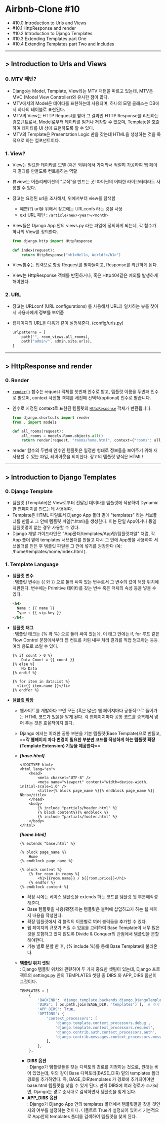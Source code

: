 # Airbnb-Clone #10

- #10.0 Introduction to Urls and Views
- #10.1 HttpResponse and render
- #10.2 Introduction to Django Templates
- #10.3 Extending Templates part One
- #10.4 Extending Templates part Two and Includes 

---

## > Introduction to Urls and Views

### 0. MTV 패턴?

- Django는 Model, Template, View라는 MTV 패턴을 따르고 있는데, MTV은 MVC (Model View Controller)와 유사한 점이 많다.
- MTV에서의 Model은 데이타를 표현하는데 사용되며, 하나의 모델 클래스는 DB에서 하나의 테이블로 표현된다.
-  MTV의 View는 HTTP Request를 받아 그 결과인 HTTP Response를 리턴하는 컴포넌트로서, Model로부터 데이타를 읽거나 저장할 수 있으며, Template을 호출하여 데이타를 UI 상에 표현하도록 할 수 있다.
- MTV의 Template은 Presentation Logic 만을 갖는데 HTML을 생성하는 것을 목적으로 하는 컴포넌트이다.

### 1. View?

- View는 필요한 데이타를 모델 (혹은 외부)에서 가져와서 적절히 가공하여 웹 페이지 결과를 만들도록 컨트롤하는 역할

- 뷰view는 어플리케이션의 "로직"을 만드는 곳! 파이썬의 어떠한 라이브러리라도 사용할 수 있다.

- 장고는 요청된 url을 조사해서, 위에서부터 view를 탐색함

  - 예쁜(?) url을 위해서 장고에는 URLconfs 라는 것을 사용
  - ex) URL 패턴 : `/article/new/<year>/<month>`

- View들은 Django App 안의 views.py 라는 파일에 정의하게 되는데, 각 함수가 하나의 View를 정의한다. 

  ```python
  from django.http import HttpResponse
   
  def index(request):
      return HttpResponse("<h1>Hello, World!</h1>")
  ```

- View함수는 입력으로 항상 Request를 받아들이고, Response를 리턴하게 된다.

- View는 HttpResponse 객체를 반환하거나, 혹은 Http404같은 예외를 발생하게 해야한다.

### 2. URL

- 장고는 URLconf (URL configurations) 를 사용해서 URL과 일치하는 뷰를 찾아서 사용자에게 정보를 보여줌

- 웹페이지의 URL을 다음과 같이 설정해준다. (config/urls.py)

  ```python
  urlpatterns = [
      path("", room_views.all_rooms),
      path("admin/", admin.site.urls),
  ]
  ```

  

---

## > HttpResponse and render

### 0. Render

- [`render()`](https://docs.djangoproject.com/ko/3.0/topics/http/shortcuts/#django.shortcuts.render) 함수는 request 객체를 첫번째 인수로 받고, 템플릿 이름을 두번째 인수로 받으며, context 사전형 객체를 세전째 선택적(optional) 인수로 받습니다.

- 인수로 지정된 context로 표현된 템플릿의 [`HttpResponse`](https://docs.djangoproject.com/ko/3.0/ref/request-response/#django.http.HttpResponse) 객체가 반환됩니다.

  ```python
  from django.shortcuts import render
  from . import models
  
  def all_rooms(request):
      all_rooms = models.Room.objects.all()
      return render(request, "rooms/home.html", context={"rooms": all_rooms})
  ```

- render 함수의 두번째 인수인 템플릿은 일정한 형태로 정보들을 보여주기 위해 재사용할 수 있는 파일, 레이아웃을 의미한다. 장고의 템플릿 양식은 HTML!

---

## > Introduction to Django Templates

### 0. Django Template

- 템플릿 (Template)은 View로부터 전달된 데이타를 템플릿에 적용하여 Dynamic 한 웹페이지를 만드는데 사용된다.
- Template은 HTML 파일로서 Django App 폴더 밑에 "templates" 라는 서브폴더를 만들고 그 안에 템플릿 파일(*.html)을 생성한다. 이는 단일 App이거나 동일 템플릿명이 없는 경우 사용할 수 있다.
- Django 개발 가이드라인은 "App폴더/templates/App명/템플릿파일" 처럼, 각 App 폴더 밑에 templates 서브폴더를 만들고 다시 그 안에 App명을 사용하여 서브폴더를 만든 후 템플릿 파일을 그 안에 넣기를 권장한다 (예: /home/templates/home/index.html ).

### 1. Template Language

- **템플릿 변수**  
  : 템플릿 변수는 {{ 와 }} 으로 둘러 싸여 있는 변수로서 그 변수의 값이 해당 위치에 치환된다. 변수에는 Primitive 데이타를 갖는 변수 혹은 객체의 속성 등을 넣을 수 있다.

  ```html
  <h4>
    Name : {{ name }}
    Type : {{ vip.key }}
  </h4>
  ```

- **템플릿 태그**  
  : 템플릿 태크는 {% 와 %} 으로 둘러 싸여 있는데, 이 태그 안에는 if, for 루프 같은 Flow Control 문장에서부터 웹 컨트롤 처럼 내부 처리 결과를 직접 덤프하는 등등 여러 용도로 쓰일 수 있다.

  ```django
  {% if count > 0 %}
      Data Count = {{ count }}
  {% else %}
      No Data
  {% endif %}
   
  {% for item in dataList %}
    <li>{{ item.name }}</li>
  {% endfor %}
  ```

- [**템플릿 확장**](http://pythonstudy.xyz/python/article/312-Django-%ED%85%9C%ED%94%8C%EB%A6%BF-%ED%99%95%EC%9E%A5)  

  - 웹사이트를 개발하다 보면 모든 (혹은 많은) 웹 페이지마다 공통적으로 들어가는 HTML 코드가 있음을 알게 된다. 각 웹페이지마다 공통 코드를 중복해서 넣어 주는 것은 효율적이지 않다.

  - Django 에서는 이러한 공통 부분을 기본 템플릿(Base Template)으로 만들고, ==**각 웹페이지 마다 변경이 필요한 부분만 코드를 작성하게 하는 템플릿 확장(Template Extension) 기능을 제공한다**==

  - ***[base.html]***

    ```django
    <!DOCTYPE html>
    <html lang="en">
    	<head>
    		<meta charset="UTF-8" />
    		<meta name="viewport" content="width=device-width, initial-scale=1.0" />
    		<title>{% block page_name %}{% endblock page_name %}| Nbnb</title>
    	</head>
    	<body>
            {% include "partials/header.html" %}
            {% block content%}{% endblock %}
            {% include "partials/footer.html" %}
    	</body>
    </html>
    ```

    ***[home.html]***

    ```django
    {% extends "base.html" %}
    
    {% block page_name %}
        Home
    {% endblock page_name %}
    
    {% block content %}
        {% for room in rooms %}
            <h1>{{room.name}} / ${{room.price}}</h1>
        {% endfor %}
    {% endblock content %}
    ```

    - 확장 시에는 베이스 템플릿을 extends 하는 코드를 템플릿 윗 부분에작성해준다. 
    -  Base 템플릿을 사용(확장)하는 템플릿은 블럭에 삽입하고자 하는 웹 페이지 내용을 작성한다.
    - 확장 템플릿에서 각 블럭의 이름별로 여러 블럭들을 추가할 수 있다.
    - 웹 페이지의 규모가 커질 수 있음을 고려하여 Base Template이 너무 많은 것을 포함하고 있지 않도록 Divide & Conquer의 관점에서 템플릿을 분할해야한다.
    - 기능 별로 분할 한 후, {% include %}를 통해 Base Template에 불러온다.

  - **템플릿 위치 셋팅**  
    : Django 템플릿 위치와 관련하여 두 가지 중요한 셋팅이 있는데, Django 프로젝트의 settings.py 안의 TEMPLATES 셋팅 중 DIRS 와 APP_DIRS 옵션이 그것이다.

    ```python
    TEMPLATES = [
        {
            'BACKEND': 'django.template.backends.django.DjangoTemplates',
            'DIRS': [ os.path.join(BASE_DIR, 'templates') ],  # 추가
            'APP_DIRS': True,
            'OPTIONS': {
                'context_processors': [
                    'django.template.context_processors.debug',
                    'django.template.context_processors.request',
                    'django.contrib.auth.context_processors.auth',
                    'django.contrib.messages.context_processors.messages',
                ],
            },
        },
    ```

    - **DIRS 옵션**  
      : Django가 템플릿들을 찾는 디렉토리 경로를 지정하는 것으로, 원래는 비어 있었는데, 위의 같이 Base 디렉토리(BASE_DIR) 밑의 templates 폴더 경로를 추가하였다. 즉, BASE_DIR\templates 가 경로에 추가되어야만 base.html 템플릿을 찾을 수 있게 된다. 만약 DIRS에 여러 경로가 추가되면, Django는 경로 순서대로 검색하면서 템플릿을 찾게 된다.
    - **APP_DIRS 옵션**  
      : Django가 Django App 안의 templates 폴더에서 템플릿들을 찾을 것인지의 여부를 설정하는 것이다. 디폴트로 True가 설정되어 있어서 기본적으로 App안의 templates 폴더를 검색하여 템플릿을 찾게 된다.

  


